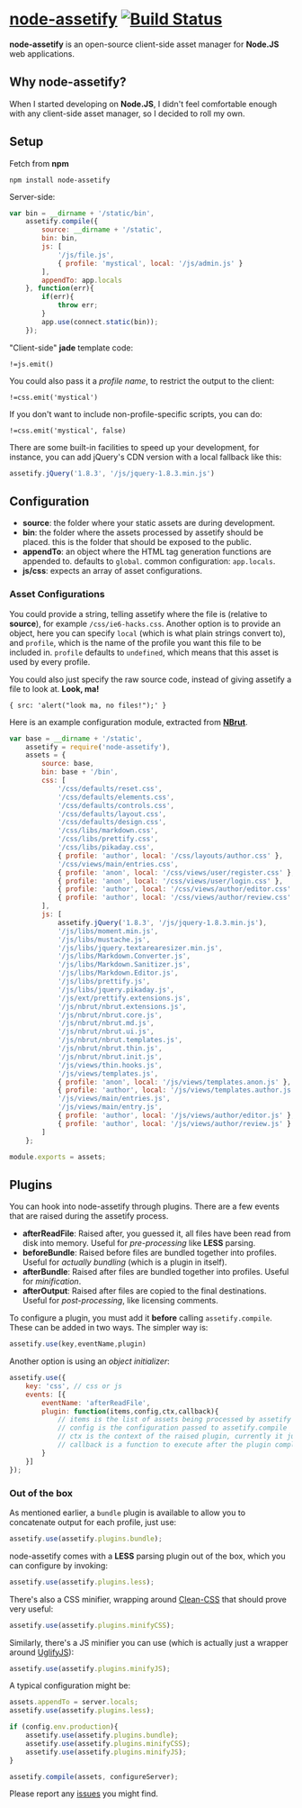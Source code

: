 # [node-assetify](https://npmjs.org/package/node-assetify "node-assetify on npmjs") [![Build Status](https://travis-ci.org/bevacqua/node-assetify.png?branch=master)](https://travis-ci.org/bevacqua/node-assetify)

**node-assetify** is an open-source client-side asset manager for **Node.JS** web applications.

## Why node-assetify?

When I started developing on **Node.JS**, I didn't feel comfortable enough with any client-side asset manager, so I decided to roll my own.

## Setup

Fetch from **npm**

    npm install node-assetify

Server-side:

```javascript
var bin = __dirname + '/static/bin',
    assetify.compile({
        source: __dirname + '/static',
        bin: bin,
        js: [
            '/js/file.js',
            { profile: 'mystical', local: '/js/admin.js' }
        ],
        appendTo: app.locals
    }, function(err){
        if(err){
            throw err;
        }
        app.use(connect.static(bin));
    });
```

"Client-side" **jade** template code:

```jade
!=js.emit()
```

You could also pass it a _profile name_, to restrict the output to the client:

```jade
!=css.emit('mystical')
```

If you don't want to include non-profile-specific scripts, you can do:

```jade
!=css.emit('mystical', false)
```

There are some built-in facilities to speed up your development, for instance, you can add jQuery's CDN version with a local fallback like this:

```javascript
assetify.jQuery('1.8.3', '/js/jquery-1.8.3.min.js')
```

## Configuration

 - **source**: the folder where your static assets are during development.
 - **bin**: the folder where the assets processed by assetify should be placed. this is the folder that should be exposed to the public.
 - **appendTo**: an object where the HTML tag generation functions are appended to. defaults to `global`. common configuration: `app.locals`.
 - **js/css**: expects an array of asset configurations.

### Asset Configurations

You could provide a string, telling assetify where the file is (relative to **source**), for example `/css/ie6-hacks.css`.
Another option is to provide an object, here you can specify `local` (which is what plain strings convert to), and `profile`, which is the name of the profile you want this file to be included in. `profile` defaults to `undefined`, which means that this asset is used by every profile.

You could also just specify the raw source code, instead of giving assetify a file to look at. **Look, ma!**

    { src: 'alert("look ma, no files!");' }

Here is an example configuration module, extracted from [**NBrut**](https://github.com/bevacqua/NBrut "NBrut Node.JS Blogging Engine").

```javascript
var base = __dirname + '/static',
    assetify = require('node-assetify'),
    assets = {
        source: base,
        bin: base + '/bin',
        css: [
            '/css/defaults/reset.css',
            '/css/defaults/elements.css',
            '/css/defaults/controls.css',
            '/css/defaults/layout.css',
            '/css/defaults/design.css',
            '/css/libs/markdown.css',
            '/css/libs/prettify.css',
            '/css/libs/pikaday.css',
            { profile: 'author', local: '/css/layouts/author.css' },
            '/css/views/main/entries.css',
            { profile: 'anon', local: '/css/views/user/register.css' },
            { profile: 'anon', local: '/css/views/user/login.css' },
            { profile: 'author', local: '/css/views/author/editor.css' },
            { profile: 'author', local: '/css/views/author/review.css' }
        ],
        js: [
            assetify.jQuery('1.8.3', '/js/jquery-1.8.3.min.js'),
            '/js/libs/moment.min.js',
            '/js/libs/mustache.js',
            '/js/libs/jquery.textarearesizer.min.js',
            '/js/libs/Markdown.Converter.js',
            '/js/libs/Markdown.Sanitizer.js',
            '/js/libs/Markdown.Editor.js',
            '/js/libs/prettify.js',
            '/js/libs/jquery.pikaday.js',
            '/js/ext/prettify.extensions.js',
            '/js/nbrut/nbrut.extensions.js',
            '/js/nbrut/nbrut.core.js',
            '/js/nbrut/nbrut.md.js',
            '/js/nbrut/nbrut.ui.js',
            '/js/nbrut/nbrut.templates.js',
            '/js/nbrut/nbrut.thin.js',
            '/js/nbrut/nbrut.init.js',
            '/js/views/thin.hooks.js',
            '/js/views/templates.js',
            { profile: 'anon', local: '/js/views/templates.anon.js' },
            { profile: 'author', local: '/js/views/templates.author.js'},
            '/js/views/main/entries.js',
            '/js/views/main/entry.js',
            { profile: 'author', local: '/js/views/author/editor.js' },
            { profile: 'author', local: '/js/views/author/review.js' }
        ]
    };

module.exports = assets;
```

## Plugins

You can hook into node-assetify through plugins. There are a few events that are raised during the assetify process.

- **afterReadFile**: Raised after, you guessed it, all files have been read from disk into memory. Useful for _pre-processing_ like **LESS** parsing.
- **beforeBundle**: Raised before files are bundled together into profiles. Useful for _actually bundling_ (which is a plugin in itself).
- **afterBundle**: Raised after files are bundled together into profiles. Useful for _minification_.
- **afterOutput**: Raised after files are copied to the final destinations. Useful for _post-processing_, like licensing comments.

To configure a plugin, you must add it **before** calling `assetify.compile`. These can be added in two ways. The simpler way is:

```javascript
assetify.use(key,eventName,plugin)
```

Another option is using an _object initializer_:

```javascript
assetify.use({
    key: 'css', // css or js
    events: [{
        eventName: 'afterReadFile',
        plugin: function(items,config,ctx,callback){
            // items is the list of assets being processed by assetify
            // config is the configuration passed to assetify.compile
            // ctx is the context of the raised plugin, currently it just contains a key indicating whether the process loop is css or js
            // callback is a function to execute after the plugin completes its job
        }
    }]
});
```

### Out of the box

As mentioned earlier, a `bundle` plugin is available to allow you to concatenate output for each profile, just use:

```javascript
assetify.use(assetify.plugins.bundle);
```

node-assetify comes with a **LESS** parsing plugin out of the box, which you can configure by invoking:

```javascript
assetify.use(assetify.plugins.less);
```

There's also a CSS minifier, wrapping around [Clean-CSS](https://github.com/GoalSmashers/clean-css "clean-css") that should prove very useful:

```javascript
assetify.use(assetify.plugins.minifyCSS);
```

Similarly, there's a JS minifier you can use (which is actually just a wrapper around [UglifyJS](https://github.com/mishoo/UglifyJS2 "UglifyJS v2")):

```javascript
assetify.use(assetify.plugins.minifyJS);
```

A typical configuration might be:

```javascript
assets.appendTo = server.locals;
assetify.use(assetify.plugins.less);

if (config.env.production){
    assetify.use(assetify.plugins.bundle);
    assetify.use(assetify.plugins.minifyCSS);
    assetify.use(assetify.plugins.minifyJS);
}

assetify.compile(assets, configureServer);
```

Please report any [issues](https://github.com/bevacqua/node-assetify/issues "Issue Tracker") you might find.